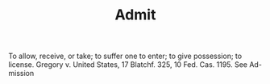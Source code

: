 ---
title: Admit
permalink: "/definitions/admit.html"
body: To allow, receive, or take; to suffer one to enter; to give possession; to license.
  Gregory v. United States, 17 Blatchf. 325, 10 Fed. Cas. 1195. See Ad-mission
published_at: '2018-07-07'
layout: post
---